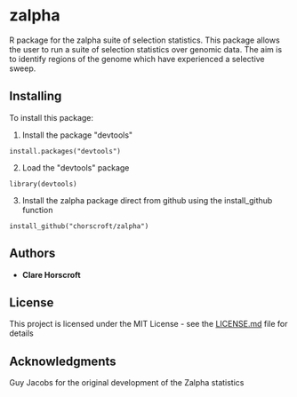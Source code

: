 # zalpha

R package for the zalpha suite of selection statistics. This package allows the user to run a suite of selection statistics over genomic data. The aim is to identify regions of the genome which have experienced a selective sweep.

## Installing

To install this package:

1) Install the package "devtools"

```
install.packages("devtools")
```

2) Load the "devtools" package

```
library(devtools)
```

3) Install the zalpha package direct from github using the install_github function

```
install_github("chorscroft/zalpha")
```

## Authors

* **Clare Horscroft**

## License

This project is licensed under the MIT License - see the [LICENSE.md](LICENSE.md) file for details

## Acknowledgments

Guy Jacobs for the original development of the Zalpha statistics